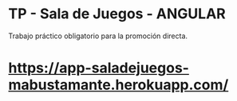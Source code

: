 # TP - Sala de Juegos - ANGULAR
Trabajo práctico obligatorio para la promoción directa.

#  https://app-saladejuegos-mabustamante.herokuapp.com/

